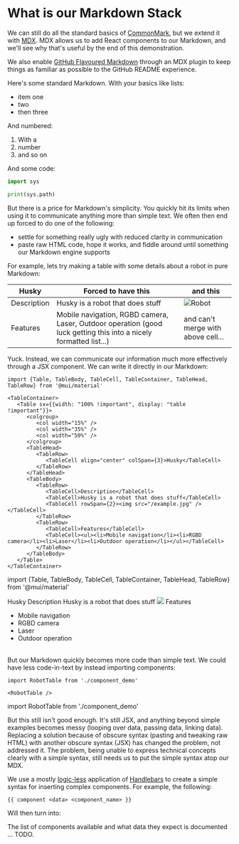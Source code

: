 # What is our Markdown Stack

We can still do all the standard basics of [CommonMark](https://commonmark.org/), but we extend it with [MDX](https://mdxjs.com/docs/what-is-mdx/). MDX allows us to add React components to our Markdown, and we'll see why that's useful by the end of this demonstration.

We also enable [GitHub Flavoured Markdown](https://github.github.com/gfm/) through an MDX plugin to keep things as familiar as possible to the GitHub README experience.

Here's some standard Markdown. With your basics like lists:

- item one
- two
- then three

And numbered:

1. With a
2. number
3. and so on

And some code:

```python
import sys

print(sys.path)
```

But there is a price for Markdown's simplicity. You quickly hit its limits when using it to communicate anything more than simple text. We often then end up forced to do one of the following:

- settle for something really ugly with reduced clarity in communication
- paste raw HTML code, hope it works, and fiddle around until something our Markdown engine supports

For example, lets try making a table with some details about a robot in pure Markdown:

| Husky       | Forced to have this                                                                                               | and this                           |
| ----------- | ----------------------------------------------------------------------------------------------------------------- | ---------------------------------- |
| Description | Husky is a robot that does stuff                                                                                  | ![Robot](/example.jpg)             |
| Features    | Mobile navigation, RGBD camera, Laser, Outdoor operation (good luck getting this into a nicely formatted list...) | and can't merge with above cell... |

Yuck. Instead, we can communicate our information much more effectively through a JSX component. We can write it directly in our Markdown:

```
import {Table, TableBody, TableCell, TableContainer, TableHead, TableRow} from '@mui/material'

<TableContainer>
   <Table sx={{width: "100% !important", display: "table !important"}}>
      <colgroup>
         <col width="15%" />
         <col width="35%" />
         <col width="50%" />
      </colgroup>
      <TableHead>
         <TableRow>
            <TableCell align="center" colSpan={3}>Husky</TableCell>
         </TableRow>
      </TableHead>
      <TableBody>
         <TableRow>
            <TableCell>Description</TableCell>
            <TableCell>Husky is a robot that does stuff</TableCell>
            <TableCell rowSpan={2}><img src="/example.jpg" /></TableCell>
         </TableRow>
         <TableRow>
            <TableCell>Features</TableCell>
            <TableCell><ul><li>Mobile navigation</li><li>RGBD camera</li><li>Laser</li><li>Outdoor operation</li></ul></TableCell>
         </TableRow>
      </TableBody>
   </Table>
</TableContainer>
```

import {Table, TableBody, TableCell, TableContainer, TableHead, TableRow} from '@mui/material'

<TableContainer>
   <Table sx={{width: "100% !important", display: "table !important"}}>
      <colgroup>
         <col width="15%" />
         <col width="35%" />
         <col width="50%" />
      </colgroup>
      <TableHead>
         <TableRow>
            <TableCell align="center" colSpan={3}>Husky</TableCell>
         </TableRow>
      </TableHead>
      <TableBody>
         <TableRow>
            <TableCell>Description</TableCell>
            <TableCell>Husky is a robot that does stuff</TableCell>
            <TableCell rowSpan={2}><img src="/example.jpg" /></TableCell>
         </TableRow>
         <TableRow>
            <TableCell>Features</TableCell>
            <TableCell><ul><li>Mobile navigation</li><li>RGBD camera</li><li>Laser</li><li>Outdoor operation</li></ul></TableCell>
         </TableRow>
      </TableBody>
   </Table>
</TableContainer>

But our Markdown quickly becomes more code than simple text. We could have less code-in-text by instead importing components:

```
import RobotTable from './component_demo'

<RobotTable />
```

import RobotTable from './component_demo'

<RobotTable />

But this still isn't good enough. It's still JSX, and anything beyond simple examples becomes messy (looping over data, passing data, linking data). Replacing a solution because of obscure syntax (pasting and tweaking raw HTML) with another obscure syntax (JSX) has changed the problem, not addressed it. The problem, being unable to express technical concepts clearly with a simple syntax, still needs us to put the simple syntax atop our MDX.

We use a mostly [logic-less](https://dev.to/cocoroutine/truth-about-template-engines-3a7) application of [Handlebars](https://handlebarsjs.com/guide/#what-is-handlebars) to create a simple syntax for inserting complex components. For example, the following:

```
{{ component <data> <component_name> }}
```

Will then turn into:

<RobotTable />

The list of components available and what data they expect is documented ... TODO.
